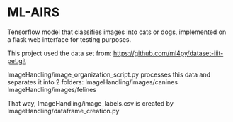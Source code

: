 # ML-AIRS
Tensorflow model that classifies images into cats or dogs, implemented on a flask web interface for testing purposes.

This project used the data set from:
https://github.com/ml4py/dataset-iiit-pet.git

ImageHandling/image_organization_script.py processes this data and separates it into 2 folders:
ImageHandling/images/canines
ImageHandling/images/felines

That way, ImageHandling/image_labels.csv is created by ImageHandling/dataframe_creation.py